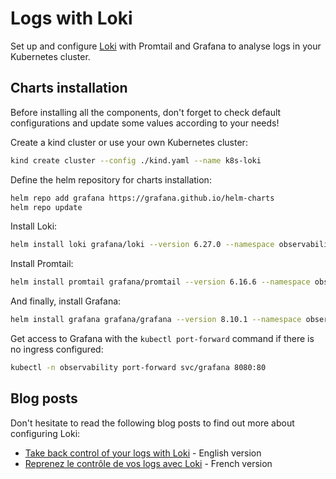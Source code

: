 # Logs with Loki

Set up and configure [Loki](https://grafana.com/oss/loki/) with Promtail and Grafana to analyse logs in your Kubernetes cluster.

## Charts installation

Before installing all the components, don't forget to check default configurations and update some values according to your needs!

Create a kind cluster or use your own Kubernetes cluster:

```sh
kind create cluster --config ./kind.yaml --name k8s-loki
```

Define the helm repository for charts installation:

```sh
helm repo add grafana https://grafana.github.io/helm-charts
helm repo update
```

Install Loki:

```sh
helm install loki grafana/loki --version 6.27.0 --namespace observability --create-namespace --values ./values-loki.yaml
```

Install Promtail:

```sh
helm install promtail grafana/promtail --version 6.16.6 --namespace observability --create-namespace --values ./values-promtail.yaml
```

And finally, install Grafana:

```sh
helm install grafana grafana/grafana --version 8.10.1 --namespace observability --create-namespace --values ./values-grafana.yaml
```

Get access to Grafana with the ``kubectl port-forward`` command if there is no ingress configured:

```sh
kubectl -n observability port-forward svc/grafana 8080:80
```

## Blog posts

Don't hesitate to read the following blog posts to find out more about configuring Loki:

* [Take back control of your logs with Loki](https://blog.filador.fr/en/posts/take-back-control-of-your-logs-with-loki) - English version
* [Reprenez le contrôle de vos logs avec Loki](https://blog.filador.fr/posts/reprenez-le-controle-de-vos-logs-avec-loki/) - French version
